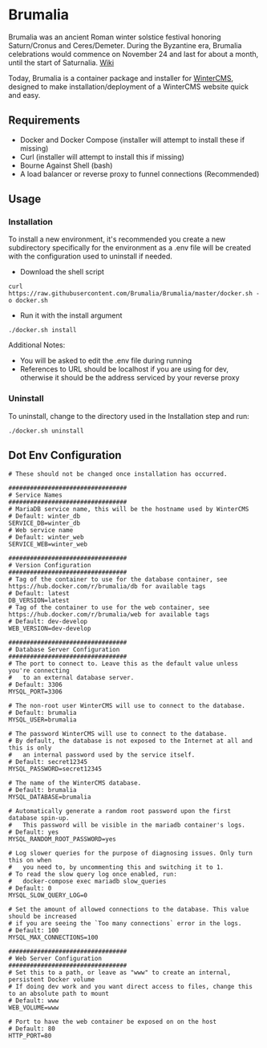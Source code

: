 # Brumalia

Brumalia was an ancient Roman winter solstice festival honoring Saturn/Cronus and Ceres/Demeter. During the Byzantine era, Brumalia celebrations would commence on November 24 and last for about a month, until the start of Saturnalia. [Wiki](https://en.wikipedia.org/wiki/Brumalia)

Today, Brumalia is a container package and installer for [WinterCMS](https://wintercms.com), designed to make installation/deployment of a WinterCMS website quick and easy.

## Requirements
* Docker and Docker Compose (installer will attempt to install these if missing)
* Curl (installer will attempt to install this if missing)
* Bourne Against Shell (bash)
* A load balancer or reverse proxy to funnel connections (Recommended)

## Usage

### Installation

To install a new environment, it's recommended you create a new subdirectory specifically for the environment as a .env file will be created with the configuration used to uninstall if needed.

* Download the shell script
```
curl https://raw.githubusercontent.com/Brumalia/Brumalia/master/docker.sh -o docker.sh
```
* Run it with the install argument
```
./docker.sh install
```

Additional Notes:
* You will be asked to edit the .env file during running
* References to URL should be localhost if you are using for dev, otherwise it should be the address serviced by your reverse proxy

### Uninstall

To uninstall, change to the directory used in the Installation step and run:
```
./docker.sh uninstall
```

## Dot Env Configuration

```
# These should not be changed once installation has occurred.

#################################
# Service Names
#################################
# MariaDB service name, this will be the hostname used by WinterCMS
# Default: winter_db
SERVICE_DB=winter_db
# Web service name
# Default: winter_web
SERVICE_WEB=winter_web

#################################
# Version Configuration
#################################
# Tag of the container to use for the database container, see https://hub.docker.com/r/brumalia/db for available tags
# Default: latest
DB_VERSION=latest
# Tag of the container to use for the web container, see https://hub.docker.com/r/brumalia/web for available tags
# Default: dev-develop
WEB_VERSION=dev-develop

#################################
# Database Server Configuration
#################################
# The port to connect to. Leave this as the default value unless you're connecting
#   to an external database server.
# Default: 3306
MYSQL_PORT=3306

# The non-root user WinterCMS will use to connect to the database.
# Default: brumalia
MYSQL_USER=brumalia

# The password WinterCMS will use to connect to the database.
# By default, the database is not exposed to the Internet at all and this is only
#   an internal password used by the service itself.
# Default: secret12345
MYSQL_PASSWORD=secret12345

# The name of the WinterCMS database.
# Default: brumalia
MYSQL_DATABASE=brumalia

# Automatically generate a random root password upon the first database spin-up.
#   This password will be visible in the mariadb container's logs.
# Default: yes
MYSQL_RANDOM_ROOT_PASSWORD=yes

# Log slower queries for the purpose of diagnosing issues. Only turn this on when
#   you need to, by uncommenting this and switching it to 1.
# To read the slow query log once enabled, run:
#   docker-compose exec mariadb slow_queries
# Default: 0
MYSQL_SLOW_QUERY_LOG=0

# Set the amount of allowed connections to the database. This value should be increased
# if you are seeing the `Too many connections` error in the logs.
# Default: 100
MYSQL_MAX_CONNECTIONS=100

#################################
# Web Server Configuration
#################################
# Set this to a path, or leave as "www" to create an internal, persistent Docker volume
# If doing dev work and you want direct access to files, change this to an absolute path to mount
# Default: www
WEB_VOLUME=www

# Port to have the web container be exposed on on the host
# Default: 80
HTTP_PORT=80
```